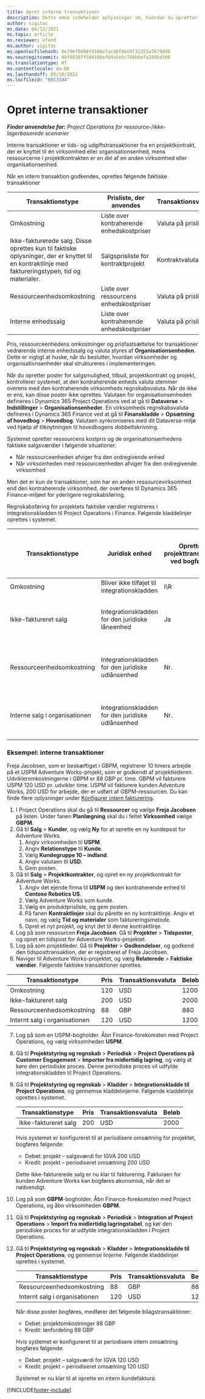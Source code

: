 ```yaml
---
title: Opret interne transaktioner
description: Dette emne indeholder oplysninger om, hvordan du opretter interne transaktioner.
author: sigitac
ms.date: 04/12/2021
ms.topic: article
ms.reviewer: kfend
ms.author: sigitac
ms.openlocfilehash: 0e396f0d08fd166e7acd6f8ec8f32353a7679dd8
ms.sourcegitcommit: 40f68387f594180af64a5e5c748b6efa188bd300
ms.translationtype: HT
ms.contentlocale: da-DK
ms.lasthandoff: 05/10/2021
ms.locfileid: "6013344"
---
```

# <a name="create-intercompany-transactions"></a>Opret interne transaktioner

_**Finder anvendelse for:** Project Operations for ressource-/ikke-lagerbaserede scenarier_

Interne transaktioner er tids- og udgiftstransaktioner fra en projektkontrakt, der er knyttet til én virksomhed eller organisationsenhed, mens ressourcerne i projektkontrakten er en del af en anden virksomhed eller organisationsenhed.

Når en intern transaktion godkendes, oprettes følgende faktiske transaktioner

| **Transaktionstype** | **Prisliste, der anvendes** | **Transaktionsvaluta** |
| --- | --- | --- |
| Omkostning | Liste over kontraherende enhedskostpriser | Valuta på prislinjen |
| Ikke-fakturerede salg. Disse oprettes kun til faktiske oplysninger, der er knyttet til en kontraktlinje med faktureringstypen, tid og materialer. | Salgsprisliste for kontraktprojekt | Kontraktvaluta |
| Ressourceenhedsomkostning | Liste over ressourcens enhedskostpriser | Valuta på prislinjen |
| Interne enhedssalg | Liste over kontraherende enhedskostpriser | Valuta på prislinjen |

Pris, ressourceenhedens omkostninger og prisfastsættelse for transaktioner vedrørende interne enhedssalg og valuta styres af **Organisationsenheden**. Dette er vigtigt at huske, når du beslutter, hvordan virksomheder og organisationsenheder skal struktureres i implementeringen.

Når du opretter poster for salgsmulighed, tilbud, projektkontrakt og projekt, kontrollerer systemet, at den kontraherende enheds valuta stemmer overens med den kontraherende virksomheds regnskabsvaluta. Når de ikke er ens, kan disse poster ikke oprettes. Valutaen for organisationsenheden defineres i Dynamics 365 Project Operations ved at gå til **Dataverse** > **Indstillinger** > **Organisationsenheder**. En virksomheds regnskabsvaluta defineres i Dynamics 365 Finance ved at gå til **Finanskladde** > **Opsætning af hovedbog** > **Hovedbog**. Valutaen synkroniseres med dit Dataverse-miljø ved hjælp af tilknytningen til hovedbogens dobbeltskrivning.

Systemet opretter ressourcens kostpris og de organisationsenhedens faktiske salgsværdier i følgende situationer:

  - Når ressourceenheden afviger fra den ordregivende enhed
  - Når virksomheden med ressourceenheden afviger fra den ordregivende virksomhed

Men det er kun de transaktioner, som har en anden ressourcevirksomhed end den kontraherende virksomhed, der overføres til Dynamics 365 Finance-miljøet for yderligere regnskabsføring.

Regnskabsføring for projektets faktiske værdier registreres i integrationskladden til Project Operations i Finance. Følgende kladdelinjer oprettes i systemet.

| **Transaktionstype** | **Juridisk enhed** | **Opretter projekttransaktion ved bogføring** | **De økonomiske dimensioner er baseret på standarderne for** | **Standard for faktureringsmomsgruppe og faktureringsvaremomsgruppe** |
| --- | --- | --- | --- | --- |
| Omkostning | Bliver ikke tilføjet til integrationskladden | I\R | I\R | I\R |
| Ikke-faktureret salg | Integrationskladden for den juridiske låneenhed | Ja | Project | **Faktureringsmomsgruppe**: baseret på **kontraktkunden** <br/> **Faktureringsmomsgruppe for vare**: fra den aktuelle projektkategori for den juridiske enhed på kladdelinjen |
| Ressourceenhedsomkostning | Integrationskladden for den juridiske udlånsenhed | Nr. | Interne kunde | **Faktureringsmomsgruppe**: baseret på **intern kunde** <br/> **Faktureringsmomsgruppe for vare**: fra den aktuelle projektkategori for den juridiske enhed på kladdelinjen |
| Interne salg i organisationen | Integrationskladden for den juridiske udlånsenhed | Nr. | Interne kunde | **Faktureringsmomsgruppe**: baseret på **intern kunde** <br/> **Faktureringsmomsgruppe for vare**: fra den aktuelle projektkategori for den juridiske enhed på kladdelinjen |

### <a name="example-intercompany-transactions"></a>Eksempel: interne transaktioner

Freja Jacobsen, som er beskæftiget i GBPM, registrerer 10 timers arbejde på et USPM Adventure Works-projekt, som er godkendt af projektlederen. Udvikleromkostningerne i GBPM er 88 GBP pr. time. GBPM vil fakturere USPM 120 USD pr. udvikler time. USPM vil fakturere kunden Adventure Works, 200 USD for arbejde, der er udført af GBPM-ressourcen. Du kan finde flere oplysninger under [Konfigurer intern fakturering](configure-intercompany-invoicing.md).

1. I Project Operations skal du gå til **Ressourcer** og vælge **Freja Jacobsen** på listen. Under fanen **Planlægning** skal du i feltet **Virksomhed** vælge **GBPM**.
2. Gå til **Salg** > **Kunder**, og vælg **Ny** for at oprette en ny kundepost for Adventure Works.
    1. Angiv virksomheden til **USPM**.
    2. Angiv **Relationstype** til **Kunde**.
    3. Vælg **Kundegruppe 10 – indland**.
    4. Angiv valutaen til **USD**.
    5. Gem posten.
3. Gå til **Salg** > **Projektkontrakter**, og opret en ny projektkontrakt for Adventure Works.
    1. Angiv det ejende firma til **USPM** og den kontraherende enhed til **Contoso Robotics US**.
    2. Vælg Adventure Works som kunde.
    3. Vælg en produktprisliste, og gem posten.
    4. På fanen **Kontraktlinjer** skal du pårette en ny kontraktlinje. Angiv et navn, og vælg **Tid og materialer** som faktureringsmetode.
    5. Opret et nyt projekt, og knyt det til denne kontraktlinje.
4. Log på som ressourcen **Freja Jacobsen**. Gå til **Projekter** > **Tidsposter**, og opret en tidspost for Adventure Works-projektet.
5. Log på som projektleder. Gå til **Projekter** > **Godkendelser**, og godkend den tidsposttransaktion, der er registreret af Freja Jacobsen.
6. Naviger til Adventure Works-projektet, og vælg **Relaterede** > **Faktiske værdier**. Følgende faktiske transaktioner oprettes.

| **Transaktionstype** | **Pris** | **Transaktionsvaluta** | **Beløb** |
| --- | --- | --- | --- |
| Omkostning | 120 | USD | 1200 |
| Ikke-faktureret salg | 200 | USD | 2000 |
| Ressourceenhedsomkostning | 88 | GBP | 880 |
| Internt salg i organisationen | 120 | USD | 1200 |

7. Log på som en USPM-bogholder. Åbn Finance-forekomsten med Project Operations, og vælg virksomheden **USPM**. 
8. Gå til **Projektstyring og regnskab** > **Periodisk** > **Project Operations på Customer Engagement** > **Importer fra midlertidig lagring**, og vælg at køre den periodiske proces. Denne periodiske proces vil udfylde integrationskladden til Project Operations.
9. Gå til **Projektstyring og regnskab** > **Kladder** > **Integrationskladde til Project Operations**, og gennemse kladdelinjerne. Følgende kladdelinje oprettes i systemet.

    | **Transaktionstype** | **Pris** | **Transaktionsvaluta** | **Beløb** |
    | --- | --- | --- | --- |
    | Ikke-faktureret salg | 200 | USD | 2000 |

    Hvis systemet er konfigureret til at periodisere omsætning for projektet, bogføres følgende:

    - Debet: projekt – salgsværdi for IGVA 200 USD
    - Kredit: projekt – periodiseret omsætning 200 USD

    Dette ikke-fakturerede salg er nu klar til fakturering. Fakturaen for kunden Adventure Works kan bogføres økonomisk, når det er nødvendigt.

10. Log på som **GBPM**-bogholder. Åbn Finance-forekomsten med Project Operations, og åbn virksomheden **GBPM**. 
11. Gå til **Projektstyring og regnskab** > **Periodisk** > **Integration af Project Operations** > **Import fra midlertidig lagringstabel**, og kør den periodiske proces for at udfylde integrationskladden i Project Operations.
12. Gå til **Projektstyring og regnskab** > **Kladder** > **Integrationskladde til Project Operations**, og gennemse linjerne. Følgende kladdelinjer oprettes i systemet.

    | **Transaktionstype** | **Pris** | **Transaktionsvaluta** | **Beløb** |
    | --- | --- | --- | --- |
    | Ressourceenhedsomkostning | 88 | GBP | 880 |
    | Internt salg i organisationen | 120 | USD | 1200 |

    Når disse poster bogføres, medfører det følgende bilagstransaktioner:

    - Debet: projektomkostninger 88 GBP
    - Kredit: lønfordeling 88 GBP

    Hvis systemet er konfigureret til at periodisere intern omsætning bogføres følgende:

    - Debet: projekt – salgsværdi for IGVA 120 USD
    - Kredit: projekt – periodiseret omsætning 120 USD

    Systemet er nu klar til at oprette en intern kundefaktura.


[!INCLUDE[footer-include](../includes/footer-banner.md)]
